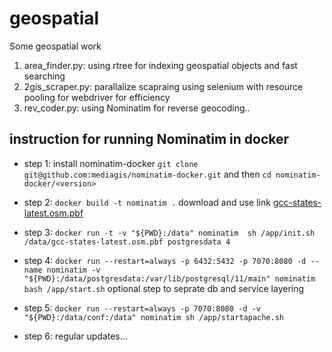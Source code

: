 # geospatial
Some geospatial work

1. area_finder.py: using rtree for indexing geospatial objects and fast searching
2. 2gis_scraper.py: parallalize scapraing using selenium with resource pooling for webdriver for efficiency
3. rev_coder.py: using Nominatim for reverse geocoding..

## instruction for running Nominatim in docker
 - step 1: install  nominatim-docker
 `git clone git@github.com:mediagis/nominatim-docker.git`
   and then
  `cd nominatim-docker/<version>`
 - step 2: `docker build -t nominatim .` 
          download and use link [gcc-states-latest.osm.pbf](https://download.geofabrik.de/asia/gcc-states.html)
 - step 3: `docker run -t -v "${PWD}:/data" nominatim  sh /app/init.sh /data/gcc-states-latest.osm.pbf postgresdata 4`

 - step 4: `docker run --restart=always -p 6432:5432 -p 7070:8080 -d --name nominatim -v "${PWD}:/data/postgresdata:/var/lib/postgresql/11/main" nominatim bash /app/start.sh`
         optional step to seprate db and service layering
- step 5: `docker run --restart=always -p 7070:8080 -d -v "${PWD}:/data/conf:/data" nominatim sh /app/startapache.sh`
- step 6: regular updates...
